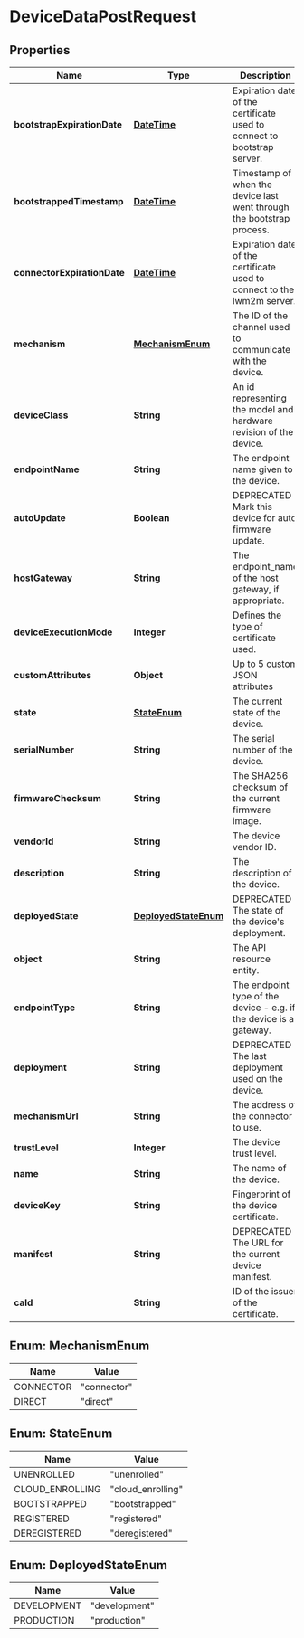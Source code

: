 
# DeviceDataPostRequest

## Properties
Name | Type | Description | Notes
------------ | ------------- | ------------- | -------------
**bootstrapExpirationDate** | [**DateTime**](DateTime.md) | Expiration date of the certificate used to connect to bootstrap server. |  [optional]
**bootstrappedTimestamp** | [**DateTime**](DateTime.md) | Timestamp of when the device last went through the bootstrap process. |  [optional]
**connectorExpirationDate** | [**DateTime**](DateTime.md) | Expiration date of the certificate used to connect to the lwm2m server. |  [optional]
**mechanism** | [**MechanismEnum**](#MechanismEnum) | The ID of the channel used to communicate with the device. |  [optional]
**deviceClass** | **String** | An id representing the model and hardware revision of the device. |  [optional]
**endpointName** | **String** | The endpoint name given to the device. |  [optional]
**autoUpdate** | **Boolean** | DEPRECATED Mark this device for auto firmware update. |  [optional]
**hostGateway** | **String** | The endpoint_name of the host gateway, if appropriate. |  [optional]
**deviceExecutionMode** | **Integer** | Defines the type of certificate used. |  [optional]
**customAttributes** | **Object** | Up to 5 custom JSON attributes |  [optional]
**state** | [**StateEnum**](#StateEnum) | The current state of the device. |  [optional]
**serialNumber** | **String** | The serial number of the device. |  [optional]
**firmwareChecksum** | **String** | The SHA256 checksum of the current firmware image. |  [optional]
**vendorId** | **String** | The device vendor ID. |  [optional]
**description** | **String** | The description of the device. |  [optional]
**deployedState** | [**DeployedStateEnum**](#DeployedStateEnum) | DEPRECATED The state of the device&#39;s deployment. |  [optional]
**object** | **String** | The API resource entity. |  [optional]
**endpointType** | **String** | The endpoint type of the device - e.g. if the device is a gateway. |  [optional]
**deployment** | **String** | DEPRECATED The last deployment used on the device. |  [optional]
**mechanismUrl** | **String** | The address of the connector to use. |  [optional]
**trustLevel** | **Integer** | The device trust level. |  [optional]
**name** | **String** | The name of the device. |  [optional]
**deviceKey** | **String** | Fingerprint of the device certificate. | 
**manifest** | **String** | DEPRECATED The URL for the current device manifest. |  [optional]
**caId** | **String** | ID of the issuer of the certificate. | 


<a name="MechanismEnum"></a>
## Enum: MechanismEnum
Name | Value
---- | -----
CONNECTOR | &quot;connector&quot;
DIRECT | &quot;direct&quot;


<a name="StateEnum"></a>
## Enum: StateEnum
Name | Value
---- | -----
UNENROLLED | &quot;unenrolled&quot;
CLOUD_ENROLLING | &quot;cloud_enrolling&quot;
BOOTSTRAPPED | &quot;bootstrapped&quot;
REGISTERED | &quot;registered&quot;
DEREGISTERED | &quot;deregistered&quot;


<a name="DeployedStateEnum"></a>
## Enum: DeployedStateEnum
Name | Value
---- | -----
DEVELOPMENT | &quot;development&quot;
PRODUCTION | &quot;production&quot;



